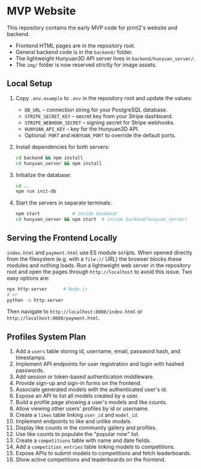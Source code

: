 # MVP Website

This repository contains the early MVP code for print2's website and backend.

- Frontend HTML pages are in the repository root.
- General backend code is in the `backend/` folder.
- The lightweight Hunyuan3D API server lives in `backend/hunyuan_server/`.
- The `img/` folder is now reserved strictly for image assets.

## Local Setup

1. Copy `.env.example` to `.env` in the repository root and update the values:
   - `DB_URL` – connection string for your PostgreSQL database.
   - `STRIPE_SECRET_KEY` – secret key from your Stripe dashboard.
   - `STRIPE_WEBHOOK_SECRET` – signing secret for Stripe webhooks.
   - `HUNYUAN_API_KEY` – key for the Hunyuan3D API.
   - Optional: `PORT` and `HUNYUAN_PORT` to override the default ports.

2. Install dependencies for both servers:

   ```bash
   cd backend && npm install
   cd hunyuan_server && npm install
   ```

3. Initialize the database:

   ```bash
   cd ..
   npm run init-db
   ```

4. Start the servers in separate terminals:

   ```bash
   npm start            # inside backend/
   cd hunyuan_server && npm start  # inside backend/hunyuan_server/
   ```


## Serving the Frontend Locally

`index.html` and `payment.html` use ES module scripts. When opened directly from
the filesystem (e.g. with a `file://` URL) the browser blocks these modules and
nothing loads. Run a lightweight web server in the repository root and open the
pages through `http://localhost` to avoid this issue. Two easy options are:

```bash
npx http-server      # Node.js
# or
python -m http.server
```

Then navigate to `http://localhost:8080/index.html` or
`http://localhost:8080/payment.html`.

## Profiles System Plan

1. Add a `users` table storing id, username, email, password hash, and timestamps.
2. Implement API endpoints for user registration and login with hashed passwords.
3. Add session or token-based authentication middleware.
4. Provide sign-up and sign-in forms on the frontend.
5. Associate generated models with the authenticated user's id.
6. Expose an API to list all models created by a user.
7. Build a profile page showing a user's models and like counts.
8. Allow viewing other users' profiles by id or username.
9. Create a `likes` table linking `user_id` and `model_id`.
10. Implement endpoints to like and unlike models.
11. Display like counts in the community gallery and profiles.
12. Use like counts to populate the "popular now" list.
13. Create a `competitions` table with name and date fields.
14. Add a `competition_entries` table linking models to competitions.
15. Expose APIs to submit models to competitions and fetch leaderboards.
16. Show active competitions and leaderboards on the frontend.
